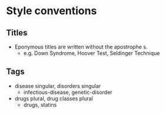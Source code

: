 # Style conventions

## Titles
* Eponymous titles are written without the apostrophe s.
	* e.g. Down Syndrome, Hoover Test, Seldinger Technique

## Tags

* disease singular, disorders singular
	* infectious-disease, genetic-disorder
* drugs plural, drug classes plural
	* drugs, statins

<!-- {BearID:AF7AC50C-EFCC-4C95-800C-19EDCD742967-414-00006EADDC5649FE} -->
